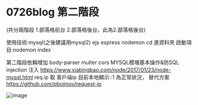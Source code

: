 # 0726blog 第二階段
(共分兩階段 1.部落格前台 2.部落格後台，此為2.部落格後台)

使用技術:mysql(之後建議用mysql2) ejs express nodemon
cd 進資料夾
啟動項目:nodemon index

第二階段依賴增加 body-parser multer cors
MYSQL模塊基本操作&防SQL injection 注入 https://www.xiabingbao.com/node/2017/01/23/node-mysql.html
req.ip 取 客戶端ip 目前本地顯示::1 為正常狀況， 替代方案 https://github.com/pbojinov/request-ip

![image](https://github.com/sam921611/Node-projects/blob/master/0726blog2/screenshoots/blog2GIF.gif)
